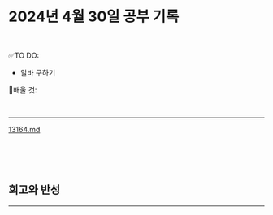 # 2024년 4월 30일 공부 기록 

<br>

✅TO DO: 

- 알바 구하기


💭배울 것:


<br>

---



[13164.md](..%2F..%2F..%2FAlgorithm%2FSolvedProblem%2F%EA%B7%B8%EB%A6%AC%EB%94%94%2F13164%2F13164.md)

<br><br><br>





## 회고와 반성

---

